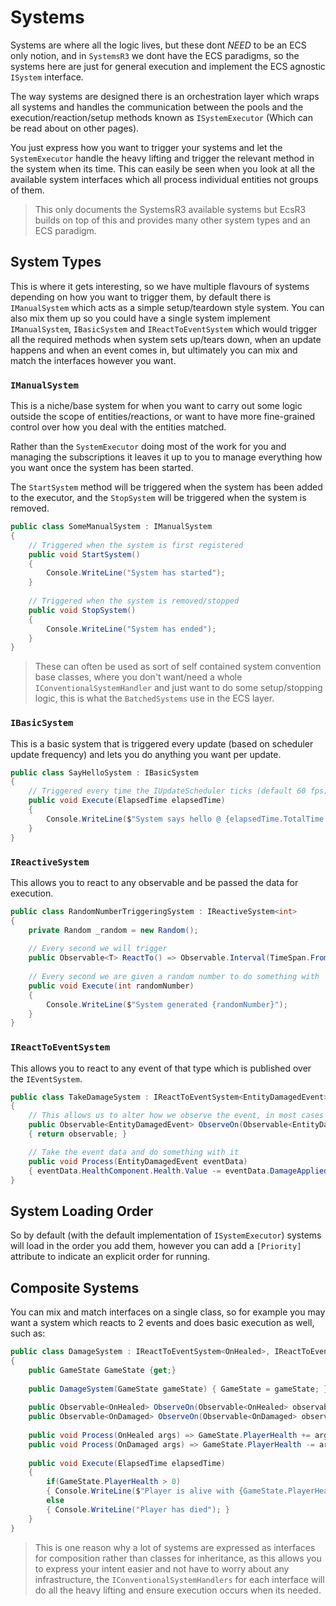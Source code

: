 # Systems

Systems are where all the logic lives, but these dont *NEED* to be an ECS only notion, and in `SystemsR3` we dont have the ECS paradigms, so the systems here are just for general execution and implement the ECS agnostic `ISystem` interface.

The way systems are designed there is an orchestration layer which wraps all systems and handles the communication between the pools and the execution/reaction/setup methods known as `ISystemExecutor` (Which can be read about on other pages).

You just express how you want to trigger your systems and let the `SystemExecutor` handle the heavy lifting and trigger the relevant method in the system when its time. This can easily be seen when you look at all the available system interfaces which all process individual entities not groups of them.

> This only documents the SystemsR3 available systems but EcsR3 builds on top of this and provides many other system types and an ECS paradigm.

## System Types

This is where it gets interesting, so we have multiple flavours of systems depending on how you want to trigger them, by default there is `IManualSystem` which acts as a simple setup/teardown style system. You can also mix them up so you could have a single system implement `IManualSystem`, `IBasicSystem` and `IReactToEventSystem` which would trigger all the required methods when system sets up/tears down, when an update happens and when an event comes in, but ultimately you can mix and match the interfaces however you want.

### `IManualSystem`

This is a niche/base system for when you want to carry out some logic outside the scope of entities/reactions, or want to have 
more fine-grained control over how you deal with the entities matched.

Rather than the `SystemExecutor` doing most of the work for you and managing the subscriptions it leaves it up to you
to manage everything how you want once the system has been started.

The `StartSystem` method will be triggered when the system has been added to the executor, and the `StopSystem` 
will be triggered when the system is removed.

```csharp
public class SomeManualSystem : IManualSystem
{
    // Triggered when the system is first registered
    public void StartSystem()
    {
        Console.WriteLine("System has started");
    }
        
    // Triggered when the system is removed/stopped
    public void StopSystem()
    {
        Console.WriteLine("System has ended");
    }
}
```

> These can often be used as sort of self contained system convention base classes, where you don't want/need a whole `IConventionalSystemHandler` and just want to do some setup/stopping logic, this is what the `BatchedSystems` use in the ECS layer. 

### `IBasicSystem`

This is a basic system that is triggered every update (based on scheduler update frequency) and lets you do anything you want per update.

```csharp
public class SayHelloSystem : IBasicSystem
{
    // Triggered every time the IUpdateScheduler ticks (default 60 fps)
    public void Execute(ElapsedTime elapsedTime)
    {
        Console.WriteLine($"System says hello @ {elapsedTime.TotalTime.ToString()}");
    }
}
```

### `IReactiveSystem`

This allows you to react to any observable and be passed the data for execution.

```csharp
public class RandomNumberTriggeringSystem : IReactiveSystem<int>
{
    private Random _random = new Random();
    
    // Every second we will trigger
    public Observable<T> ReactTo() => Observable.Interval(TimeSpan.FromSeconds(1)).Select(_random.Next(0,100));
    
    // Every second we are given a random number to do something with
    public void Execute(int randomNumber)
    {
        Console.WriteLine($"System generated {randomNumber}");
    }
}
```

### `IReactToEventSystem`

This allows you to react to any event of that type which is published over the `IEventSystem`.

```csharp
public class TakeDamageSystem : IReactToEventSystem<EntityDamagedEvent>
{
    // This allows us to alter how we observe the event, in most cases you can pass through, but you may want to `ObserveOnMainThread` or `ThrottleLast`
    public Observable<EntityDamagedEvent> ObserveOn(Observable<EntityDamagedEvent> observable)
    { return observable; }

    // Take the event data and do something with it
    public void Process(EntityDamagedEvent eventData)
    { eventData.HealthComponent.Health.Value -= eventData.DamageApplied; }
}
```

## System Loading Order

So by default (with the default implementation of `ISystemExecutor`) systems will load in the order you add them, however you can add a `[Priority]` attribute to indicate an explicit order for running.

## Composite Systems

You can mix and match interfaces on a single class, so for example you may want a system which reacts to 2 events and does basic execution as well, such as:

```csharp
public class DamageSystem : IReactToEventSystem<OnHealed>, IReactToEventSystem<OnDamaged>, IBasicSystem
{
    public GameState GameState {get;}
    
    public DamageSystem(GameState gameState) { GameState = gameState; }
    
    public Observable<OnHealed> ObserveOn(Observable<OnHealed> observable) => observable;
    public Observable<OnDamaged> ObserveOn(Observable<OnDamaged> observable) => observable;
       
    public void Process(OnHealed args) => GameState.PlayerHealth += args.Amount;
    public void Process(OnDamaged args) => GameState.PlayerHealth -= args.Amount;
    
    public void Execute(ElapsedTime elapsedTime)
    {
        if(GameState.PlayerHealth > 0)
        { Console.WriteLine($"Player is alive with {GameState.PlayerHealth}/{GameState.PlayerMaxHealth} remaining"); }
        else
        { Console.WriteLine("Player has died"); }
    }
}
```
> This is one reason why a lot of systems are expressed as interfaces for composition rather than classes for inheritance, as this allows you to express your intent easier and not have to worry about any infrastructure, the `IConventionalSystemHandlers` for each interface will do all the heavy lifting and ensure execution occurs when its needed.